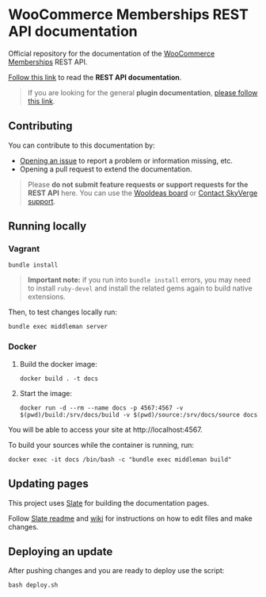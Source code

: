 # WooCommerce Memberships REST API documentation

Official repository for the documentation of the [WooCommerce Memberships](https://woocommerce.com/products/woocommerce-memberships/) REST API.

[Follow this link](https://skyverge.github.io/woocommerce-memberships-rest-api-docs/) to read the **REST API documentation**. 

> If you are looking for the general **plugin documentation**, [please follow this link](https://docs.woocommerce.com/document/woocommerce-memberships/).
  
## Contributing

You can contribute to this documentation by:

* [Opening an issue](https://github.com/skyverge/woocommerce-memberships-rest-api-docs/issues/new) to report a problem or information missing, etc.
* Opening a pull request to extend the documentation.

> Please **do not submit feature requests or support requests for the REST API** here. You can use the [WooIdeas board](http://ideas.woocommerce.com/forums/133476-woocommerce?category_id=125014) or [Contact SkyVerge support](https://www.skyverge.com/support/).

## Running locally

### Vagrant

```shell
bundle install
```

> **Important note:** if you run into `bundle install` errors, you may need to install `ruby-devel` and install the related gems again to build native extensions.  

Then, to test changes locally run:

```shell
bundle exec middleman server
```

### Docker

1. Build the docker image:
    ```shell
    docker build . -t docs
    ```
1. Start the image:
    ```shell
    docker run -d --rm --name docs -p 4567:4567 -v $(pwd)/build:/srv/docs/build -v $(pwd)/source:/srv/docs/source docs
    ```

You will be able to access your site at http://localhost:4567.

To build your sources while the container is running, run:
```shell
docker exec -it docs /bin/bash -c "bundle exec middleman build"
```

## Updating pages

This project uses [Slate](https://github.com/lord/slate) for building the documentation pages.

Follow [Slate readme](https://github.com/lord/slate/blob/master/README.md) and [wiki](https://github.com/lord/slate/wiki) for instructions on how to edit files and make changes.

## Deploying an update 

After pushing changes and you are ready to deploy use the script:

```shell
bash deploy.sh
```
